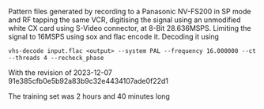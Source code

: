 Pattern files generated by recording to a Panasonic NV-FS200 in SP mode and RF tapping the same VCR, digitising the signal using an unmodified white CX card using S-Video connector, at 8-Bit 28.636MSPS. Limiting the signal to 16MSPS using sox and flac encode it.
Decoding it using
```
vhs-decode input.flac <output> --system PAL --frequency 16.000000 --ct --threads 4 --recheck_phase
```
With the revision of 2023-12-07 91e385cfb0e5b92a83b9c32e4434107ade0f22d1

The training set was 2 hours and 40 minutes long
